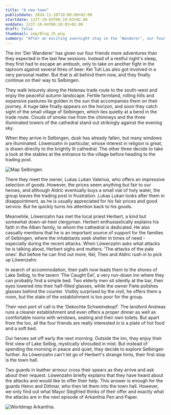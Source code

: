 ```yaml
---
title: "A new town"
publishdate: 2024-11-10T10:00:00+02:00
startdate: 1237-10-03T00:10:03+02:00
enddate: 1237-10-04T00:10:03+02:00
draft: false
thumbnail: img/Blog_25.png
summary: "After an exciting overnight stay in the ‘Wanderer’, our four friends finally make their way to the next town, Selbingen. They reach the small town at dusk, but are still able to have a look around. You can find out who they meet in Selbingen here:"
---
```


The inn ‘Der Wanderer’ has given our four friends more adventures than they expected in the last few sessions. Instead of a restful night's sleep, they first had to escape an ambush, only to take on another fight in the taproom against several litres of beer. Kel Tuh Las also got involved in a very personal matter. But that is all behind them now, and they finally continue on their way to Selbingen.

They walk leisurely along the Helenau trade route to the south-west and enjoy the peaceful autumn landscape. Fertile farmland, rolling hills and expansive pastures lie golden in the sun that accompanies them on their journey. A huge lake finally appears on the horizon, and soon they catch sight of the small village of Selbingen, which lies quietly at a bend in the trade route. Clouds of smoke rise from the chimneys and the three illuminated towers of the cathedral stand out strikingly against the evening sky.

When they arrive in Selbingen, dusk has already fallen, but many windows are illuminated. Löwenzahn in particular, whose interest in religion is great, is drawn directly to the brightly lit cathedral. The other three decide to take a look at the stables at the entrance to the village before heading to the trading post.

<div class="img-max center">
  <img class="img-fluid" title="Map Selbingen" alt="Map Selbingen." src="/img/selbingen.jpg" />
</div>

There they meet the owner, Lukas Lukan Valerius, who offers an impressive selection of goods. However, the prices seem anything but fair to our heroes, and although Aldric eventually buys a small vial of holy water, the group leaves the trading post in frustration. Lukas Lukan looks after them in disappointment, as he is usually appreciated for his fair prices and good service. But he quickly turns his attention back to his goods.

Meanwhile, Löwenzahn has met the local priest Herbert, a kind but somewhat down-at-heel clergyman. Herbert enthusiastically explains his faith in the Alben family, to whom the cathedral is dedicated. He also casually mentions that he is an important source of support for the families of Selbingen, where the inhabitants seek shelter in times of need - especially during the recent attacks. When Löwenzahn asks what attacks he is talking about, Herbert sighs and mutters: ‘The attacks of the pale ones’. But before he can find out more, Kel, Theo and Aldric rush in to pick up Löwenzahn.

In search of accommodation, their path now leads them to the shores of Lake Selbig, to the tavern ‘The Caught Eel’, a very run-down inn where they can probably find a simple bed. Two elderly men sit silently at the bar, their eyes lowered into their half-filled glasses, while the owner Fiete polishes glasses behind the counter. Visibly surprised by the visit, he offers them a room, but the state of the establishment is too poor for the group.

Their next port of call is the ‘Gekochte Schweinekopf’. The landlord Andreas runs a cleaner establishment and even offers a proper dinner as well as comfortable rooms with windows, seating and their own toilets. But apart from the loo, all the four friends are really interested in is a plate of hot food and a soft bed.

Our heroes set off early the next morning. Outside the inn, they enjoy their first view of Lake Selbig, mystically shrouded in mist. But instead of spending the morning in peace and quiet, they decide to explore Selbingen further. As Löwenzahn can't let go of Herbert's strange hints, their first stop is the town hall.

Two guards in leather armour cross their spears as they arrive and ask about their request. Löwenzahn briefly explains that they have heard about the attacks and would like to offer their help. This answer is enough for the guards Heino and Dittmar, who then let them into the town hall. However, we only find out what Mayor Siegfried thinks of their offer and exactly what the attacks are in the next episode of Arkanthia Pen and Paper.

<div class="img-max center">
  <img class="img-fluid" title="Worldmap Arkanthia" alt="Worldmap Arkanthia." src="/img/Arkanthia_Full_Map_Wanderer_Selbingen.jpg" />
</div>
